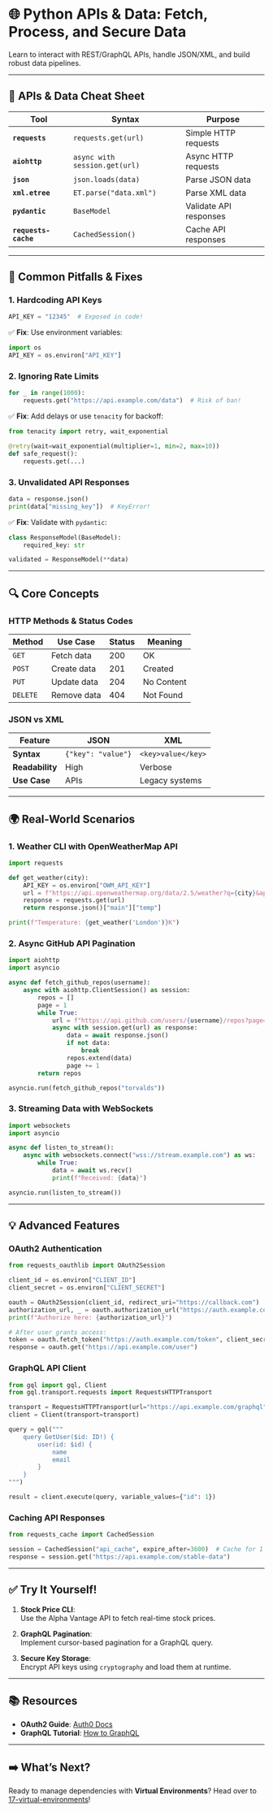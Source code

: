 # 🌐 Python APIs & Data: Fetch, Process, and Secure Data

Learn to interact with REST/GraphQL APIs, handle JSON/XML, and build robust data pipelines.  

---

## 🧩 APIs & Data Cheat Sheet  
| Tool | Syntax | Purpose |  
|------|--------|---------|  
| **`requests`** | `requests.get(url)` | Simple HTTP requests |  
| **`aiohttp`** | `async with session.get(url)` | Async HTTP requests |  
| **`json`** | `json.loads(data)` | Parse JSON data |  
| **`xml.etree`** | `ET.parse("data.xml")` | Parse XML data |  
| **`pydantic`** | `BaseModel` | Validate API responses |  
| **`requests-cache`** | `CachedSession()` | Cache API responses |  

---

## 🚨 Common Pitfalls & Fixes  
### 1. **Hardcoding API Keys**  
```python  
API_KEY = "12345"  # Exposed in code!  
```  
✅ **Fix**: Use environment variables:  
```python  
import os  
API_KEY = os.environ["API_KEY"]  
```  

### 2. **Ignoring Rate Limits**  
```python  
for _ in range(1000):  
    requests.get("https://api.example.com/data")  # Risk of ban!  
```  
✅ **Fix**: Add delays or use `tenacity` for backoff:  
```python  
from tenacity import retry, wait_exponential  

@retry(wait=wait_exponential(multiplier=1, min=2, max=10))  
def safe_request():  
    requests.get(...)  
```  

### 3. **Unvalidated API Responses**  
```python  
data = response.json()  
print(data["missing_key"])  # KeyError!  
```  
✅ **Fix**: Validate with `pydantic`:  
```python  
class ResponseModel(BaseModel):  
    required_key: str  

validated = ResponseModel(**data)  
```  

---

## 🔍 Core Concepts  
### **HTTP Methods & Status Codes**  
| Method | Use Case | Status | Meaning |  
|--------|----------|--------|---------|  
| `GET` | Fetch data | 200 | OK |  
| `POST` | Create data | 201 | Created |  
| `PUT` | Update data | 204 | No Content |  
| `DELETE` | Remove data | 404 | Not Found |  

### **JSON vs XML**  
| Feature | JSON | XML |  
|---------|------|-----|  
| **Syntax** | `{"key": "value"}` | `<key>value</key>` |  
| **Readability** | High | Verbose |  
| **Use Case** | APIs | Legacy systems |  

---

## 🌍 Real-World Scenarios  
### 1. **Weather CLI with OpenWeatherMap API**  
```python  
import requests  

def get_weather(city):  
    API_KEY = os.environ["OWM_API_KEY"]  
    url = f"https://api.openweathermap.org/data/2.5/weather?q={city}&appid={API_KEY}"  
    response = requests.get(url)  
    return response.json()["main"]["temp"]  

print(f"Temperature: {get_weather('London')}K")  
```  

### 2. **Async GitHub API Pagination**  
```python  
import aiohttp  
import asyncio  

async def fetch_github_repos(username):  
    async with aiohttp.ClientSession() as session:  
        repos = []  
        page = 1  
        while True:  
            url = f"https://api.github.com/users/{username}/repos?page={page}"  
            async with session.get(url) as response:  
                data = await response.json()  
                if not data:  
                    break  
                repos.extend(data)  
                page += 1  
        return repos  

asyncio.run(fetch_github_repos("torvalds"))  
```  

### 3. **Streaming Data with WebSockets**  
```python  
import websockets  
import asyncio  

async def listen_to_stream():  
    async with websockets.connect("wss://stream.example.com") as ws:  
        while True:  
            data = await ws.recv()  
            print(f"Received: {data}")  

asyncio.run(listen_to_stream())  
```  

---

## 💡 Advanced Features  
### **OAuth2 Authentication**  
```python  
from requests_oauthlib import OAuth2Session  

client_id = os.environ["CLIENT_ID"]  
client_secret = os.environ["CLIENT_SECRET"]  

oauth = OAuth2Session(client_id, redirect_uri="https://callback.com")  
authorization_url, _ = oauth.authorization_url("https://auth.example.com")  
print(f"Authorize here: {authorization_url}")  

# After user grants access:  
token = oauth.fetch_token("https://auth.example.com/token", client_secret=client_secret)  
response = oauth.get("https://api.example.com/user")  
```  

### **GraphQL API Client**  
```python  
from gql import gql, Client  
from gql.transport.requests import RequestsHTTPTransport  

transport = RequestsHTTPTransport(url="https://api.example.com/graphql")  
client = Client(transport=transport)  

query = gql("""  
    query GetUser($id: ID!) {  
        user(id: $id) {  
            name  
            email  
        }  
    }  
""")  

result = client.execute(query, variable_values={"id": 1})  
```  

### **Caching API Responses**  
```python  
from requests_cache import CachedSession  

session = CachedSession("api_cache", expire_after=3600)  # Cache for 1 hour  
response = session.get("https://api.example.com/stable-data")  
```  

---

## ✅ Try It Yourself!  
1. **Stock Price CLI**:  
   Use the Alpha Vantage API to fetch real-time stock prices.  

2. **GraphQL Pagination**:  
   Implement cursor-based pagination for a GraphQL query.  

3. **Secure Key Storage**:  
   Encrypt API keys using `cryptography` and load them at runtime.  

---

## 📚 Resources  
- **OAuth2 Guide**: [Auth0 Docs](https://auth0.com/docs/get-started/authentication-and-authorization-flow)  
- **GraphQL Tutorial**: [How to GraphQL](https://www.howtographql.com/)  

---

## ➡️ What’s Next?  
Ready to manage dependencies with **Virtual Environments**? Head over to [17-virtual-environments](/17-virtual-environments)!  
